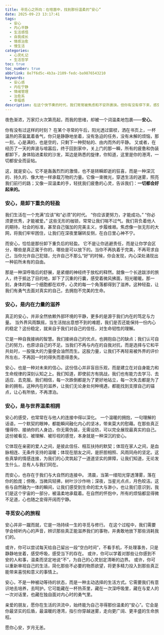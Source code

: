 ```yaml
---
title: 寻觅心之所向：在喧嚣中，找到那份温柔的“安心”
date: 2025-09-23 13:17:41
tags:
  - 安心
  - 内心平静
  - 生活感悟
  - 自我成长
  - 情感治愈
  - 慢生活
categories:
  - 心灵札记
  - 生活哲学
toc: true
toc_number: true
abbrlink: 8e7f6d5c-4b3a-2109-fedc-ba9876543210
keywords:
  - 安心感
  - 内在宁静
  - 情绪管理
  - 治愈系
  - 幸福感
description: 在这个快节奏的时代，我们常常被焦虑和不安所裹挟。但你有没有停下来，感受过那份深藏于心底的“安心”？它不是逃避，而是面对；不是麻木，而是觉察。本文将带你一同探寻，如何在生活的喧嚣中，为自己筑起一座温柔的港湾，让心灵得以休憩，让生命充满力量。
---
```


夜色渐浓，万家灯火次第亮起，而我的思绪，却被一个词温柔地包裹——**安心**。

你有没有过这样的时刻？
在某个寻常的午后，阳光透过窗棂，洒在书页上，一杯温热的茶氤氲着香气，你只是静静地坐着，没有急迫的任务，没有未解的烦恼，那一刻，心是满的，也是空的，只剩下一种熨帖的、由内而外的平静。
又或者，在经历了一天的奔波与喧嚣后，终于回到家中，关上门的那一瞬，所有的疲惫和伪装都卸下，身体陷进柔软的沙发，耳边是熟悉的旋律，你知道，这里是你的港湾，一切都安全而妥帖。

这，就是安心。它不是轰轰烈烈的激情，也不是转瞬即逝的狂喜，而是一种深沉的、持久的、像大地一样承载万物的力量。它像一束微光，穿透生活的迷雾，照亮我们前行的路；又像一双温柔的手，轻抚我们疲惫的心灵，告诉我们：**一切都会好起来的。**

### 安心，是卸下重负的轻盈

我们生活在一个充满“应该”和“必须”的时代。
“你应该更努力，才能成功。”
“你必须更优秀，才能被爱。”
这些无形的枷锁，常常让我们喘不过气。我们背负着他人的期待，社会的标准，甚至自己强加的完美主义，步履维艰。焦虑像一张无形的大网，将我们牢牢困住，让我们在深夜里辗转反侧，在白日里心神不宁。

而安心，恰恰是那份卸下重负后的轻盈。
它不是让你逃避责任，而是让你学会区分，哪些是真正属于你的，哪些是可以放下的。当你不再执着于完美，不再苛求自己，当你允许自己犯错，允许自己不那么“好”的时候，你会发现，内心深处涌现出一种前所未有的自由。

那是一种深呼吸后的舒展，是紧绷的神经终于放松的释然。就像一个长途跋涉的旅人，终于抵达了目的地，卸下了沉重的行囊，感受着微风拂面，阳光暖暖。那一刻，身体的每一个细胞都在欢呼，心灵的每一个角落都得到了滋养。这种轻盈，让我们有勇气去面对真实的自己，去拥抱不完美的生命。

### 安心，是内在力量的滋养

真正的安心，并非全然依赖外部环境的平静，更多的是源于我们内在的笃定与力量。
当外界风雨飘摇，当生活抛出意想不到的难题，我们是否还能保持一份内心的稳定？这份稳定，就来自于我们对自己的信任，对生命韧性的理解。

它是一种自我接纳的智慧。我们接纳自己的优点，也拥抱自己的缺点；我们认可自己的努力，也原谅自己的不足。当我们不再与内在的自我对抗，而是选择与它和平共处时，一股强大的力量便会油然而生。这股力量，让我们不再轻易被外界的评价所左右，不再因一时的得失而患得患失。

安心，也是一种对未来的信心。这份信心并非盲目乐观，而是建立在对自身能力和生命规律的深刻认知之上。我们知道，即使前方有挑战，我们也有能力去学习、去适应、去克服。我们相信，每一次跌倒都是为了更好地站立，每一次失去都是为了新的拥有。这种内在的滋养，让我们无论身处何种境遇，都能找到支撑自己的锚点，让心有所依，不再漂泊。

### 安心，是与世界温柔相拥

安心的感受，也常常在与他人的连接中得以深化。
一个温暖的拥抱，一句理解的话语，一个默契的眼神，都能瞬间融化内心的坚冰，带来莫大的慰藉。在那些真正懂得你、接纳你的人身边，你无需伪装，无需设防，可以完全展现最真实的自己。这份被看见、被理解、被珍视的感觉，本身就是一种深沉的安心。

它体现在亲密的爱人之间，是彼此信任、相互扶持的默契；体现在家人之间，是血脉相连、无条件支持的温暖；体现在朋友之间，是肝胆相照、风雨同舟的坚定。这些真挚的情感连接，为我们的心灵筑起了一道道坚实的屏障，让我们知道，无论发生什么，总有人与我们同在。

而安心，也存在于我们与大自然的连接中。
清晨，当第一缕阳光穿透薄雾，落在你的脸庞；傍晚，当微风轻拂，树叶沙沙作响；深夜，当星光点点，月色皎洁。这些与自然融为一体的瞬间，让我们感受到生命的宏大与渺小，也让我们意识到，我们是这个宇宙的一部分，被温柔地承载着。在自然的怀抱中，所有的烦恼都显得微不足道，心也随之变得开阔而宁静。

### 寻觅安心的旅程

安心并非一蹴而就，它是一场持续一生的寻觅与修行。
在这个过程中，我们需要学会倾听内心的声音，辨识那些真正能滋养我们的事物，并勇敢地放下那些消耗我们的。

或许，你可以尝试每天给自己留出一段“空白时间”，不看手机，不处理事务，只是静静地坐着，感受呼吸，感受当下的存在。
或许，你可以学着对那些让你感到不安的人和事，温柔而坚定地说“不”，为自己的心灵划定清晰的边界。
或许，你可以重新审视自己的生活，简化那些不必要的物质欲望，将更多精力投入到那些真正能带来喜悦和意义的事情上。

安心，不是一种被动等待的状态，而是一种主动选择的生活方式。它需要我们有意识地去培养，去呵护。它可能藏在一杯热茶里，藏在一次深呼吸里，藏在与爱人的一次对话里，也藏在独自面对内心时的勇气里。

亲爱的朋友，愿你在生活的洪流中，始终能为自己寻得那份温柔的“安心”。它会是你最坚实的后盾，最温暖的港湾，指引你穿越迷雾，走向更广阔、更丰盛的生命旅程。

愿你心安，岁月无恙。
